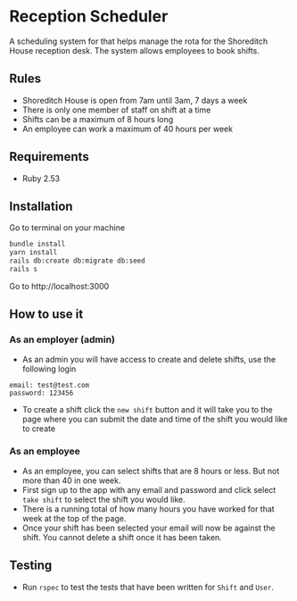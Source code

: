 # Reception Scheduler
A scheduling system for that helps manage the rota for the Shoreditch House reception desk. The system allows employees to book shifts.

## Rules
- Shoreditch House is open from 7am until 3am, 7 days a week
- There is only one member of staff on shift at a time
- Shifts can be a maximum of 8 hours long
- An employee can work a maximum of 40 hours per week

## Requirements
- Ruby 2.53

## Installation
Go to terminal on your machine
```bash
bundle install
yarn install
rails db:create db:migrate db:seed
rails s
```
Go to http://localhost:3000

## How to use it
### As an employer (admin)
- As an admin you will have access to create and delete shifts, use the following login
```
email: test@test.com 
password: 123456
```
- To create a shift click the `new shift` button and it will take you to the page where you can submit the date and time of the shift you would like to create

### As an employee
- As an employee, you can select shifts that are 8 hours or less. But not more than 40 in one week.
- First sign up to the app with any email and password and click select `take shift` to select the shift you would like.
- There is a running total of how many hours you have worked for that week at the top of the page.
- Once your shift has been selected your email will now be against the shift. You cannot delete a shift once it has been taken.

## Testing
- Run ```rspec``` to test the tests that have been written for `Shift` and `User`.

